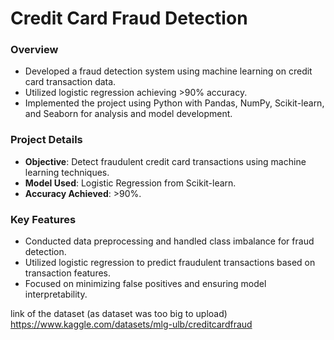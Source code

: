 # Credit Card Fraud Detection

### Overview
- Developed a fraud detection system using machine learning on credit card transaction data.
- Utilized logistic regression achieving >90% accuracy.
- Implemented the project using Python with Pandas, NumPy, Scikit-learn, and Seaborn for analysis and model development.

### Project Details
- **Objective**: Detect fraudulent credit card transactions using machine learning techniques.
- **Model Used**: Logistic Regression from Scikit-learn.
- **Accuracy Achieved**: >90%.

### Key Features
- Conducted data preprocessing and handled class imbalance for fraud detection.
- Utilized logistic regression to predict fraudulent transactions based on transaction features.
- Focused on minimizing false positives and ensuring model interpretability.

link of the dataset (as dataset was too big to upload)
https://www.kaggle.com/datasets/mlg-ulb/creditcardfraud
